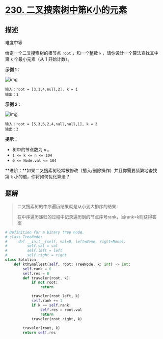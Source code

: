 # [230. 二叉搜索树中第K小的元素](https://leetcode-cn.com/problems/kth-smallest-element-in-a-bst/)

## 描述

难度中等

给定一个二叉搜索树的根节点 `root` ，和一个整数 `k` ，请你设计一个算法查找其中第 `k` 个最小元素（从 1 开始计数）。

 

**示例 1：**

![img](https://assets.leetcode.com/uploads/2021/01/28/kthtree1.jpg)

```
输入：root = [3,1,4,null,2], k = 1
输出：1
```

**示例 2：**

![img](https://assets.leetcode.com/uploads/2021/01/28/kthtree2.jpg)

```
输入：root = [5,3,6,2,4,null,null,1], k = 3
输出：3
```

 

 

**提示：**

- 树中的节点数为 `n` 。
- `1 <= k <= n <= 104`
- `0 <= Node.val <= 104`

 

**进阶：**如果二叉搜索树经常被修改（插入/删除操作）并且你需要频繁地查找第 `k` 小的值，你将如何优化算法？



## 题解

> 二叉搜索树的中序遍历结果就是从小到大排序的结果
>
> 在中序遍历递归的过程中记录遍历到的节点序号rank，当rank=k则获得答案

```python
# Definition for a binary tree node.
# class TreeNode:
#     def __init__(self, val=0, left=None, right=None):
#         self.val = val
#         self.left = left
#         self.right = right
class Solution:
    def kthSmallest(self, root: TreeNode, k: int) -> int:
        self.rank = 0
        self.res = 0
        def traveler(root, k):
            if not root:
                return

            traveler(root.left, k)
            self.rank += 1
            if k == self.rank:
                self.res = root.val
                return
            traveler(root.right, k)
        
        traveler(root, k)
        return self.res
```

